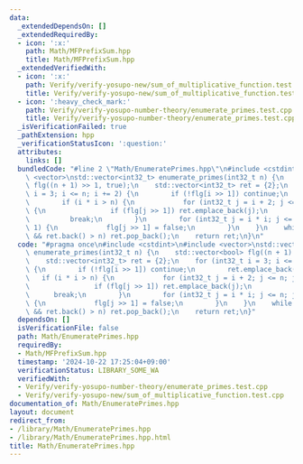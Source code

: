 ```yaml
---
data:
  _extendedDependsOn: []
  _extendedRequiredBy:
  - icon: ':x:'
    path: Math/MFPrefixSum.hpp
    title: Math/MFPrefixSum.hpp
  _extendedVerifiedWith:
  - icon: ':x:'
    path: Verify/verify-yosupo-new/sum_of_multiplicative_function.test.cpp
    title: Verify/verify-yosupo-new/sum_of_multiplicative_function.test.cpp
  - icon: ':heavy_check_mark:'
    path: Verify/verify-yosupo-number-theory/enumerate_primes.test.cpp
    title: Verify/verify-yosupo-number-theory/enumerate_primes.test.cpp
  _isVerificationFailed: true
  _pathExtension: hpp
  _verificationStatusIcon: ':question:'
  attributes:
    links: []
  bundledCode: "#line 2 \"Math/EnumeratePrimes.hpp\"\n#include <cstdint>\n#include\
    \ <vector>\nstd::vector<int32_t> enumerate_primes(int32_t n) {\n    std::vector<bool>\
    \ flg((n + 1) >> 1, true);\n    std::vector<int32_t> ret = {2};\n    for (int32_t\
    \ i = 3; i <= n; i += 2) {\n        if (!flg[i >> 1]) continue;\n        ret.emplace_back(i);\n\
    \        if (i * i > n) {\n            for (int32_t j = i + 2; j <= n; j += 2)\
    \ {\n                if (flg[j >> 1]) ret.emplace_back(j);\n            }\n  \
    \          break;\n        }\n        for (int32_t j = i * i; j <= n; j += i <<\
    \ 1) {\n            flg[j >> 1] = false;\n        }\n    }\n    while (!ret.empty()\
    \ && ret.back() > n) ret.pop_back();\n    return ret;\n}\n"
  code: "#pragma once\n#include <cstdint>\n#include <vector>\nstd::vector<int32_t>\
    \ enumerate_primes(int32_t n) {\n    std::vector<bool> flg((n + 1) >> 1, true);\n\
    \    std::vector<int32_t> ret = {2};\n    for (int32_t i = 3; i <= n; i += 2)\
    \ {\n        if (!flg[i >> 1]) continue;\n        ret.emplace_back(i);\n     \
    \   if (i * i > n) {\n            for (int32_t j = i + 2; j <= n; j += 2) {\n\
    \                if (flg[j >> 1]) ret.emplace_back(j);\n            }\n      \
    \      break;\n        }\n        for (int32_t j = i * i; j <= n; j += i << 1)\
    \ {\n            flg[j >> 1] = false;\n        }\n    }\n    while (!ret.empty()\
    \ && ret.back() > n) ret.pop_back();\n    return ret;\n}"
  dependsOn: []
  isVerificationFile: false
  path: Math/EnumeratePrimes.hpp
  requiredBy:
  - Math/MFPrefixSum.hpp
  timestamp: '2024-10-22 17:25:04+09:00'
  verificationStatus: LIBRARY_SOME_WA
  verifiedWith:
  - Verify/verify-yosupo-number-theory/enumerate_primes.test.cpp
  - Verify/verify-yosupo-new/sum_of_multiplicative_function.test.cpp
documentation_of: Math/EnumeratePrimes.hpp
layout: document
redirect_from:
- /library/Math/EnumeratePrimes.hpp
- /library/Math/EnumeratePrimes.hpp.html
title: Math/EnumeratePrimes.hpp
---
```

